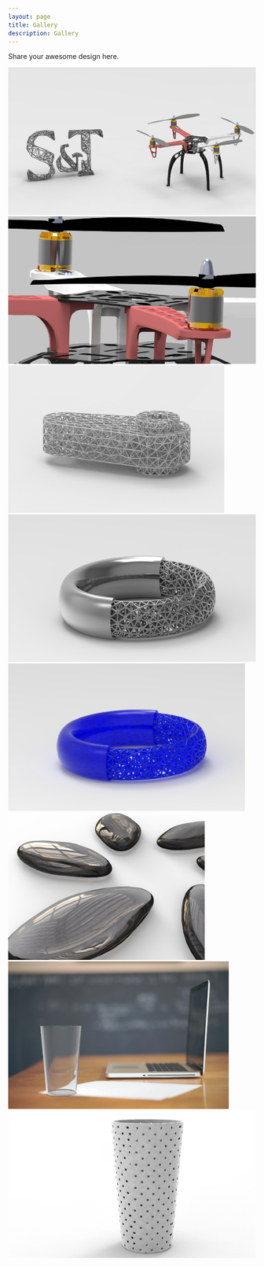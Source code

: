 ```yaml
---
layout: page
title: Gallery
description: Gallery
---
```


Share your awesome design here.

<img src="../assets/images/gallery/MST-lattice-logo-drone.jpg" height="300">

<img src="../assets/images/gallery/drone.jpg" height="300">

<img src="../assets/images/gallery/lattice-part.jpg" height="300">

<img src="../assets/images/gallery/lattice-ring-metal.jpg" height="300">

<img src="../assets/images/gallery/lattice-ring-gem.jpg" height="300">

<img src="../assets/images/gallery/glass.jpg" height="300">

<img src="../assets/images/gallery/cup.jpg" height="300">

<img src="../assets/images/gallery/cup-with-hole.jpg" height="300">

